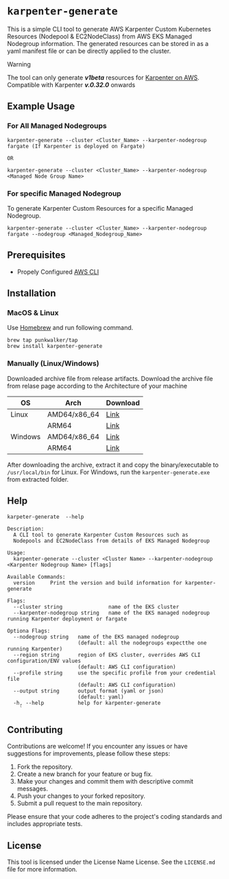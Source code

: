 # `karpenter-generate` 
This is a simple CLI tool to generate AWS Karpenter Custom Kubernetes Resources (Nodepool & EC2NodeClass) from AWS EKS Managed Nodegroup information. The generated resources can be stored in as a yaml manifest file or can be directly applied to the cluster.

> [!WARNING] 
> The tool can only generate ***v1beta*** resources for [Karpenter on AWS](https://karpenter.sh/). 
> Compatible with Karpenter ***v.0.32.0*** onwards

## Example Usage
### For All Managed Nodegroups
```
karpenter-generate --cluster <Cluster_Name> --karpenter-nodegroup fargate (If Karpenter is deployed on Fargate)

OR

karpenter-generate --cluster <Cluster_Name> --karpenter-nodegroup <Managed Node Group Name>
```

### For specific Managed Nodegroup
To generate Karpenter Custom Resources for a specific Managed Nodegroup.
```
karpenter-generate --cluster <Cluster_Name> --karpenter-nodegroup fargate --nodegroup <Managed_Nodegroup_Name>
```

## Prerequisites
- Propely Configured [AWS CLI](https://docs.aws.amazon.com/cli/latest/userguide/getting-started-install.html)

## Installation
### MacOS & Linux
Use [Homebrew](https://brew.sh/) and run following command.
```
brew tap punkwalker/tap
brew install karpenter-generate
```

### Manually (Linux/Windows)
Downloaded archive file from release artifacts. Download the archive file from relase page according to the Architecture of your machine

| OS | Arch | Download|
| ------ | ------ | ------ |
| Linux   | AMD64/x86_64 | [Link](https://github.com/punkwalker/karpenter-generate/releases/download/v0.0.4/karpenter-generate_Linux_x86_64.tar.gz)|
|    | ARM64| [Link](https://github.com/punkwalker/karpenter-generate/releases/download/v0.0.4/karpenter-generate_Linux_arm64.tar.gz)|
| Windows   | AMD64/x86_64 | [Link](https://github.com/punkwalker/karpenter-generate/releases/download/v0.0.4/karpenter-generate_Windows_x86_64.tar.gz)|
|    | ARM64| [Link](https://github.com/punkwalker/karpenter-generate/releases/download/v0.0.4/karpenter-generate_Windows_arm64.tar.gz)|

After downloading the archive, extract it and copy the binary/executable to `/usr/local/bin` for Linux. For Windows, run the `karpenter-generate.exe` from extracted folder.

## Help
```
karpeter-generate  --help

Description:
  A CLI tool to generate Karpenter Custom Resources such as
  Nodepools and EC2NodeClass from details of EKS Managed Nodegroup

Usage:
  karpenter-generate --cluster <Cluster Name> --karpenter-nodegroup <Karpenter Nodegroup Name> [flags]

Available Commands:
  version     Print the version and build information for karpenter-generate

Flags:
  --cluster string               name of the EKS cluster 
  --karpenter-nodegroup string   name of the EKS managed nodegroup running Karpenter deployment or fargate
									 
Optiona Flags:
  --nodegroup string   name of the EKS managed nodegroup 
                       (default: all the nodegroups expectthe one running Karpenter)
  --region string      region of EKS cluster, overrides AWS CLI configuration/ENV values 
                       (default: AWS CLI configuration)
  --profile string     use the specific profile from your credential file 
                       (default: AWS CLI configuration)
  --output string      output format (yaml or json)
					   (default: yaml)
  -h, --help           help for karpenter-generate
	`
```

## Contributing
Contributions are welcome! If you encounter any issues or have suggestions for improvements, please follow these steps:

1. Fork the repository.
2. Create a new branch for your feature or bug fix.
3. Make your changes and commit them with descriptive commit messages.
4. Push your changes to your forked repository.
5. Submit a pull request to the main repository.

Please ensure that your code adheres to the project's coding standards and includes appropriate tests.

## License
This tool is licensed under the License Name License. See the `LICENSE.md` file for more information.